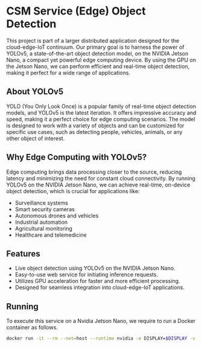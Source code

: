 # CSM Service (Edge) Object Detection

This project is part of a larger distributed application designed for the cloud-edge-IoT continuum. Our primary
goal is to harness the power of YOLOv5, a state-of-the-art object detection model, on the NVIDIA Jetson Nano,
a compact yet powerful edge computing device. By using the GPU on the Jetson Nano, we can perform efficient and
real-time object detection, making it perfect for a wide range of applications.

## About YOLOv5

YOLO (You Only Look Once) is a popular family of real-time object detection models, and YOLOv5 is the latest
iteration. It offers impressive accuracy and speed, making it a perfect choice for edge computing scenarios.
The model is designed to work with a variety of objects and can be customized for specific use cases, such as
detecting people, vehicles, animals, or any other object of interest.

## Why Edge Computing with YOLOv5?

Edge computing brings data processing closer to the source, reducing latency and minimizing the need for constant
cloud connectivity. By running YOLOv5 on the NVIDIA Jetson Nano, we can achieve real-time, on-device object
detection, which is crucial for applications like:

- Surveillance systems
- Smart security cameras
- Autonomous drones and vehicles
- Industrial automation
- Agricultural monitoring
- Healthcare and telemedicine

## Features

- Live object detection using YOLOv5 on the NVIDIA Jetson Nano.
- Easy-to-use web service for initiating inference requests.
- Utilizes GPU acceleration for faster and more efficient processing.
- Designed for seamless integration into cloud-edge-IoT applications.

## Running

To execute this service on a Nvidia Jetson Nano, we require to run a Docker container as follows.

```bash
docker run -it --rm --net=host --runtime nvidia -e DISPLAY=$DISPLAY -v /tmp/.X11-unix/:/tmp/.X11-unix csm-service-objectdetection:latest
```
